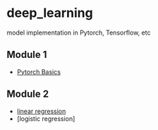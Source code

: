 # deep_learning

model implementation in Pytorch, Tensorflow, etc

## Module 1
- [Pytorch Basics](https://github.com/ReneeDu320/deep_learning/blob/main/pytorch_basics.ipynb)

## Module 2
- [linear regression](https://github.com/ReneeDu320/deep_learning/blob/main/linear_model_with_pytorch.ipynb)
- [logistic regression]

